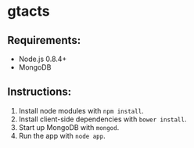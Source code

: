 gtacts
======

Requirements:
-------------
 - Node.js 0.8.4+
 - MongoDB

Instructions:
-------------
 1. Install node modules with `npm install`.
 2. Install client-side dependencies with `bower install`.
 3. Start up MongoDB with `mongod`.
 4. Run the app with `node app`.